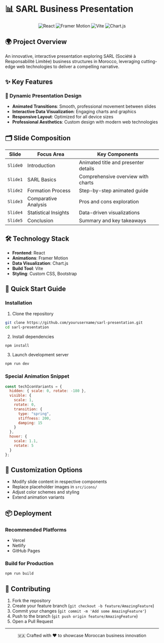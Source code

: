 # 📊 SARL Business Presentation

<div align="center">
  <img src="https://img.shields.io/badge/React-61DAFB?logo=react&logoColor=black&style=for-the-badge" alt="React">
  <img src="https://img.shields.io/badge/Framer_Motion-0055FF?style=for-the-badge&logo=framer&logoColor=white" alt="Framer Motion">
  <img src="https://img.shields.io/badge/Vite-646CFF?logo=vite&logoColor=white&style=for-the-badge" alt="Vite">
  <img src="https://img.shields.io/badge/Chart.js-FF6384?logo=chartdotjs&logoColor=white&style=for-the-badge" alt="Chart.js">
</div>

## 🌍 Project Overview

An innovative, interactive presentation exploring SARL (Société à Responsabilité Limitée) business structures in Morocco, leveraging cutting-edge web technologies to deliver a compelling narrative.

## ✨ Key Features

### 🎨 Dynamic Presentation Design
- **Animated Transitions**: Smooth, professional movement between slides
- **Interactive Data Visualization**: Engaging charts and graphics
- **Responsive Layout**: Optimized for all device sizes
- **Professional Aesthetics**: Custom design with modern web technologies

## 🗂️ Slide Composition

| Slide | Focus Area | Key Components |
|-------|------------|----------------|
| `Slide0` | Introduction | Animated title and presenter details |
| `Slide1` | SARL Basics | Comprehensive overview with charts |
| `Slide2` | Formation Process | Step-by-step animated guide |
| `Slide3` | Comparative Analysis | Pros and cons exploration |
| `Slide4` | Statistical Insights | Data-driven visualizations |
| `Slide5` | Conclusion | Summary and key takeaways |

## 🛠️ Technology Stack

- **Frontend**: React
- **Animations**: Framer Motion
- **Data Visualization**: Chart.js
- **Build Tool**: Vite
- **Styling**: Custom CSS, Bootstrap

## 🚀 Quick Start Guide

### Installation

1. Clone the repository
```bash
git clone https://github.com/yourusername/sarl-presentation.git
cd sarl-presentation
```

2. Install dependencies
```bash
npm install
```

3. Launch development server
```bash
npm run dev
```

### Special Animation Snippet

```jsx
const techIconVariants = {
  hidden: { scale: 0, rotate: -180 },
  visible: {
    scale: 1,
    rotate: 0,
    transition: {
      type: "spring",
      stiffness: 200,
      damping: 15
    }
  },
  hover: {
    scale: 1.1,
    rotate: 5
  }
};
```

## 🔧 Customization Options

- Modify slide content in respective components
- Replace placeholder images in `src/icons/`
- Adjust color schemes and styling
- Extend animation variants

## 📦 Deployment

### Recommended Platforms
- Vercel
- Netlify
- GitHub Pages

### Build for Production
```bash
npm run build
```

## 🤝 Contributing

1. Fork the repository
2. Create your feature branch (`git checkout -b feature/AmazingFeature`)
3. Commit your changes (`git commit -m 'Add some AmazingFeature'`)
4. Push to the branch (`git push origin feature/AmazingFeature`)
5. Open a Pull Request

---

<div align="center">
  🇲🇦 Crafted with ❤️ to showcase Moroccan business innovation
</div>
